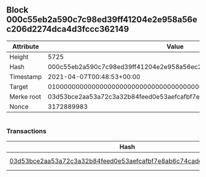 ## Block 000c55eb2a590c7c98ed39ff41204e2e958a56ec206d2274dca4d3fccc362149

Attribute | Value
--- | ---
Height | 5725
Hash | 000c55eb2a590c7c98ed39ff41204e2e958a56ec206d2274dca4d3fccc362149
Timestamp | 2021-04-07T00:48:53+00:00
Target | 0100000000000000000000000000000000000000000000000000000000000000
Merke root | 03d53bce2aa53a72c3a32b84feed0e53aefcafbf7e8ab6c74cadd0a670a61632
Nonce | 3172889983

```

```

### Transactions

Hash | Amount
--- | ---
[03d53bce2aa53a72c3a32b84feed0e53aefcafbf7e8ab6c74cadd0a670a61632](03d53bce2aa53a72c3a32b84feed0e53aefcafbf7e8ab6c74cadd0a670a61632.md) | 10.00000000 SKEPTI 
